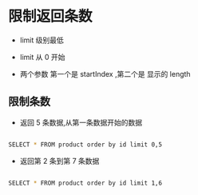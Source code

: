 # 限制返回条数

- limit 级别最低

- limit 从 0 开始

- 两个参数 第一个是 startIndex ,第二个是 显示的 length

## 限制条数

- 返回 5 条数据,从第一条数据开始的数据

```bash

SELECT * FROM product order by id limit 0,5

```

- 返回第 2 条到第 7 条数据

```bash

SELECT * FROM product order by id limit 1,6

```
